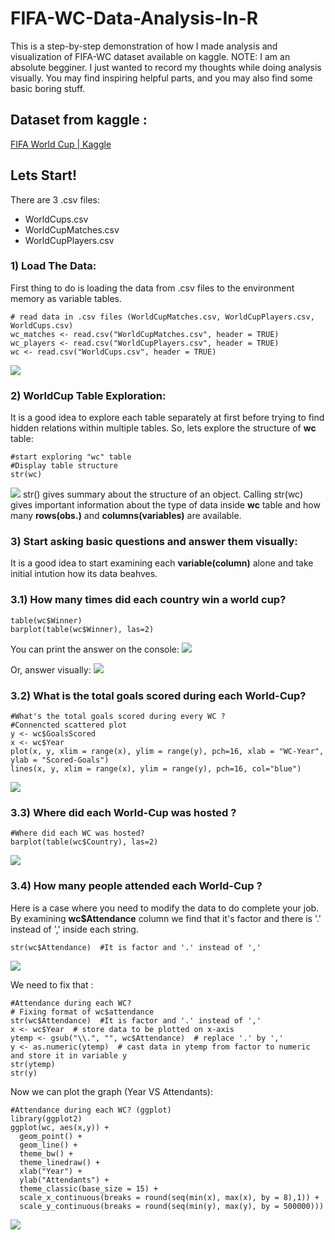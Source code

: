 # FIFA-WC-Data-Analysis-In-R

This is a step-by-step demonstration of how I made analysis and visualization of FIFA-WC dataset available on kaggle.
NOTE: I am an absolute begginer. I just wanted to record my thoughts while doing analysis visually. You may find inspiring helpful parts, and you may also find some basic boring stuff.

## Dataset from kaggle :
[FIFA World Cup | Kaggle](https://www.kaggle.com/abecklas/fifa-world-cup)

## Lets Start!
There are 3 .csv files:
- WorldCups.csv
-   WorldCupMatches.csv
-   WorldCupPlayers.csv

### 1) Load The Data:
First thing to do is loading the data from .csv files to the environment memory as variable tables.

``` {r}==
# read data in .csv files (WorldCupMatches.csv, WorldCupPlayers.csv, WorldCups.csv)
wc_matches <- read.csv("WorldCupMatches.csv", header = TRUE)
wc_players <- read.csv("WorldCupPlayers.csv", header = TRUE)
wc <- read.csv("WorldCups.csv", header = TRUE)
```
![](wc.png)

### 2) WorldCup Table Exploration:
It is a good idea to explore each table separately at first before trying to find hidden relations within multiple tables.
So, lets explore the structure of **wc** table:

```
#start exploring "wc" table
#Display table structure
str(wc)
```
![](str-wc.png)
str() gives summary about the structure of an object. Calling str(wc) gives important information about the type of data inside **wc** table and how many **rows(obs.)** and **columns(variables)** are available.

### 3) Start asking basic questions and answer them visually:
It is a good idea to start examining each **variable(column)** alone and take initial intution how its data beahves.

### 3.1) How many times did each country win a world cup?
```
table(wc$Winner)
barplot(table(wc$Winner), las=2)
```
You can print the answer on the console:
![](table-wc$winner.png)

Or, answer visually:
![](WC-Winners.png)

### 3.2) What is the total goals scored during each World-Cup?
```
#What's the total goals scored during every WC ?
#Connencted scattered plot
y <- wc$GoalsScored
x <- wc$Year
plot(x, y, xlim = range(x), ylim = range(y), pch=16, xlab = "WC-Year", ylab = "Scored-Goals")
lines(x, y, xlim = range(x), ylim = range(y), pch=16, col="blue")
```

![](ScoredGoals-Connected-Scatter-Plot.png)

### 3.3) Where did each World-Cup was hosted ?
```
#Where did each WC was hosted?
barplot(table(wc$Country), las=2)
```
![](WC-Hosts.png)

### 3.4) How many people attended each World-Cup ?
Here is a case where you need to modify the data to do complete your job.
By examining **wc$Attendance** column we find that it's factor and there is '.' instead of ',' inside each string.
```
str(wc$Attendance)  #It is factor and '.' instead of ','
```
![](str-wc$attendace.png)

We need to fix that :
```
#Attendance during each WC?
# Fixing format of wc$attendance
str(wc$Attendance)  #It is factor and '.' instead of ','
x <- wc$Year  # store data to be plotted on x-axis
ytemp <- gsub("\\.", "", wc$Attendance)  # replace '.' by ','
y <- as.numeric(ytemp)  # cast data in ytemp from factor to numeric and store it in variable y
str(ytemp)
str(y)
```
Now we can plot the graph (Year VS Attendants):

```
#Attendance during each WC? (ggplot)
library(ggplot2)
ggplot(wc, aes(x,y)) + 
  geom_point() +
  geom_line() +
  theme_bw() +
  theme_linedraw() +
  xlab("Year") +
  ylab("Attendants") +
  theme_classic(base_size = 15) +
  scale_x_continuous(breaks = round(seq(min(x), max(x), by = 8),1)) +
  scale_y_continuous(breaks = round(seq(min(y), max(y), by = 500000))) 
```

![](WC-Attendants-ggplot.png)


